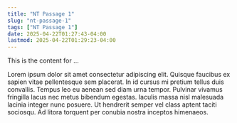 ```yaml
---
title: "NT Passage 1"
slug: "nt-passage-1"
tags: ["NT Passage 1"]
date: 2025-04-22T01:27:43-04:00
lastmod: 2025-04-22T01:29:23-04:00
---
```


This is the content for …

<!--more-->

Lorem ipsum dolor sit amet consectetur adipiscing elit. Quisque faucibus ex sapien vitae pellentesque sem placerat. In id cursus mi pretium tellus duis convallis. Tempus leo eu aenean sed diam urna tempor. Pulvinar vivamus fringilla lacus nec metus bibendum egestas. Iaculis massa nisl malesuada lacinia integer nunc posuere. Ut hendrerit semper vel class aptent taciti sociosqu. Ad litora torquent per conubia nostra inceptos himenaeos.

